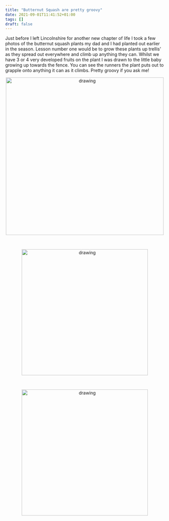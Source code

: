 ```yaml
---
title: "Butternut Squash are pretty groovy"
date: 2021-09-01T11:41:52+01:00
tags: []
draft: false
---
```


Just before I left Lincolnshire for another new chapter of life I took a few photos of the butternut squash plants my dad and I had planted out earlier in the season. Lesson number one would be to grow these plants up trellis' as they spread out everywhere and climb up anything they can. Whilst we have 3 or 4 very developed fruits on the plant I was drawn to the little baby growing up towards the fence. You can see the runners the plant puts out to grapple onto anything it can as it climbs. Pretty groovy if you ask me!


<p align="center"> 
<img src="/misc/images/squash/IMG_4613.jpeg" alt="drawing" width="500"/>
</p>
<br>

<p align="center"> 
<img src="/misc/images/squash/IMG_4610.jpeg" alt="drawing" width="400"/>
</p>
<br>

<p align="center"> 
<img src="/misc/images/squash/IMG_4609 (1).jpeg" alt="drawing" width="400"/>
</p>
<br>






